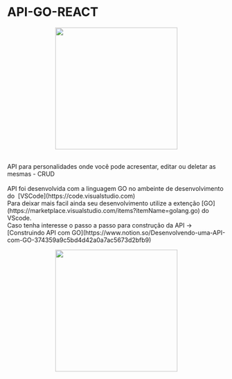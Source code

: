 # API-GO-REACT

<p align="center">
<img src="https://github.com/MariaIsabelli/API-GO-REACT/blob/main/REACT-GO.png" width="282"/>
</p>

</br>
API para personalidades onde você pode acresentar, editar ou deletar as mesmas - CRUD </br>
</br>
API foi desenvolvida com a linguagem GO no ambeinte de desenvolvimento do  [VSCode](https://code.visualstudio.com) </br>
Para deixar mais facil ainda seu desenvolvimento utilize a extenção [GO](https://marketplace.visualstudio.com/items?itemName=golang.go) do VScode.
</br>
Caso tenha interesse o passo a passo para construção da API -> [Construindo API com GO](https://www.notion.so/Desenvolvendo-uma-API-com-GO-374359a9c5bd4d42a0a7ac5673d2bfb9)

<p align="center">  
<img src="https://miro.medium.com/max/566/1*Dkmqx1iM4P15wthwBWGCEQ.gif" width="282"/>
</p>
